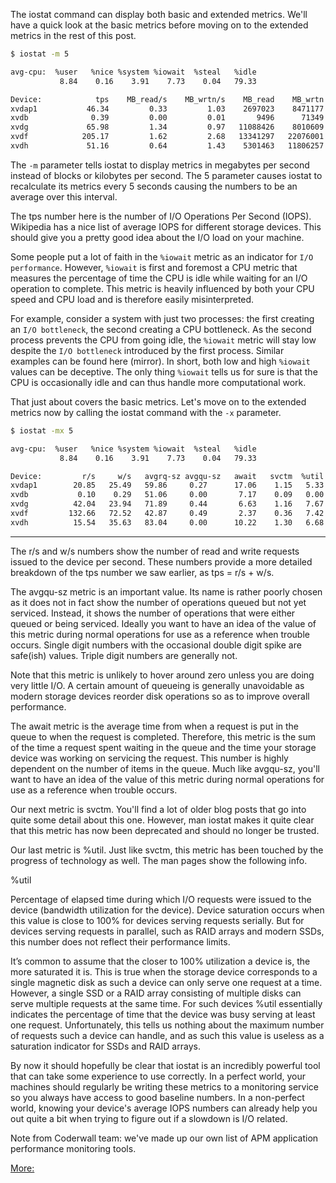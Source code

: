 The iostat command can display both basic and extended metrics. We'll have a quick look at the basic metrics before moving on to the extended metrics in the rest of this post.

```bash
$ iostat -m 5

avg-cpu:  %user   %nice %system %iowait  %steal   %idle
           8.84    0.16    3.91    7.73    0.04   79.33

Device:            tps    MB_read/s    MB_wrtn/s    MB_read    MB_wrtn
xvdap1           46.34         0.33         1.03    2697023    8471177
xvdb              0.39         0.00         0.01       9496      71349
xvdg             65.98         1.34         0.97   11088426    8010609
xvdf            205.17         1.62         2.68   13341297   22076001
xvdh             51.16         0.64         1.43    5301463   11806257
```
The `-m` parameter tells iostat to display metrics in megabytes per second instead of blocks or kilobytes per second. The 5 parameter causes iostat to recalculate its metrics every 5 seconds causing the numbers to be an average over this interval.

The tps number here is the number of I/O Operations Per Second (IOPS). Wikipedia has a nice list of average IOPS for different storage devices. This should give you a pretty good idea about the I/O load on your machine.

Some people put a lot of faith in the `%iowait` metric as an indicator for `I/O performance`. However, `%iowait` is first and foremost a CPU metric that measures the percentage of time the CPU is idle while waiting for an I/O operation to complete. This metric is heavily influenced by both your CPU speed and CPU load and is therefore easily misinterpreted.

For example, consider a system with just two processes: the first creating an `I/O bottleneck`, the second creating a CPU bottleneck. As the second process prevents the CPU from going idle, the `%iowait` metric will stay low despite the `I/O bottleneck` introduced by the first process. Similar examples can be found here (mirror). In short, both low and high `%iowait` values can be deceptive. The only thing `%iowait` tells us for sure is that the CPU is occasionally idle and can thus handle more computational work.

That just about covers the basic metrics. Let's move on to the extended metrics now by calling the iostat command with the `-x`
parameter.

```bash
$ iostat -mx 5

avg-cpu:  %user   %nice %system %iowait  %steal   %idle
           8.84    0.16    3.91    7.73    0.04   79.33

Device:         r/s     w/s   avgrq-sz avgqu-sz   await   svctm  %util
xvdap1        20.85   25.49   59.86     0.27      17.06    1.15   5.33
xvdb           0.10    0.29   51.06     0.00       7.17    0.09   0.00
xvdg          42.04   23.94   71.89     0.44       6.63    1.16   7.67
xvdf         132.66   72.52   42.87     0.49       2.37    0.36   7.42
xvdh          15.54   35.63   83.04     0.00      10.22    1.30   6.68
```

------------------------------------------------------------------------------------------------------------------------------

The r/s and w/s numbers show the number of read and write requests issued to the device per second. These numbers provide a more detailed breakdown of the tps number we saw earlier, as tps = r/s + w/s.

The avgqu-sz metric is an important value. Its name is rather poorly chosen as it does not in fact show the number of operations queued but not yet serviced. Instead, it shows the number of operations that were either queued or being serviced. Ideally you want to have an idea of the value of this metric during normal operations for use as a reference when trouble occurs. Single digit numbers with the occasional double digit spike are safe(ish) values. Triple digit numbers are generally not.

Note that this metric is unlikely to hover around zero unless you are doing very little I/O. A certain amount of queueing is generally unavoidable as modern storage devices reorder disk operations so as to improve overall performance.

The await metric is the average time from when a request is put in the queue to when the request is completed. Therefore, this metric is the sum of the time a request spent waiting in the queue and the time your storage device was working on servicing the request. This number is highly dependent on the number of items in the queue. Much like avgqu-sz, you'll want to have an idea of the value of this metric during normal operations for use as a reference when trouble occurs.

Our next metric is svctm. You'll find a lot of older blog posts that go into quite some detail about this one. However, man iostat makes it quite clear that this metric has now been deprecated and should no longer be trusted.

Our last metric is %util. Just like svctm, this metric has been touched by the progress of technology as well. The man pages show the following info.

%util

Percentage of elapsed time during which I/O requests were issued to the device (bandwidth utilization for the device). Device saturation occurs when this value is close to 100% for devices serving requests serially. But for devices serving requests in parallel, such as RAID arrays and modern SSDs, this number does not reflect their performance limits.

It’s common to assume that the closer to 100% utilization a device is, the more saturated it is. This is true when the storage device corresponds to a single magnetic disk as such a device can only serve one request at a time. However, a single SSD or a RAID array consisting of multiple disks can serve multiple requests at the same time. For such devices %util essentially indicates the percentage of time that the device was busy serving at least one request. Unfortunately, this tells us nothing about the maximum number of requests such a device can handle, and as such this value is useless as a saturation indicator for SSDs and RAID arrays.

By now it should hopefully be clear that iostat is an incredibly powerful tool that can take some experience to use correctly. In a perfect world, your machines should regularly be writing these metrics to a monitoring service so you always have access to good baseline numbers. In a non-perfect world, knowing your device's average IOPS numbers can already help you out quite a bit when trying to figure out if a slowdown is I/O related.

Note from Coderwall team: we've made up our own list of APM application performance monitoring tools.

[More:](https://www.xaprb.com/blog/2010/01/09/how-linux-iostat-computes-its-results/)
